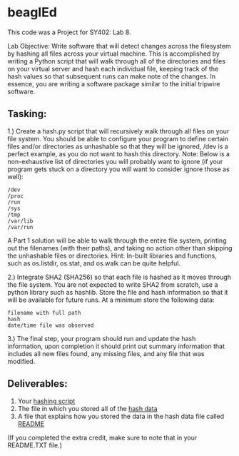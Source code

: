 # beaglEd

This code was a Project for SY402: Lab 8.  

Lab Objective:
Write software that will detect changes across the filesystem by hashing all files across your virtual machine. This is accomplished by writing a Python script that will walk through all of the directories and files on your virtual server and hash each individual file, keeping track of the hash values so that subsequent runs can make note of the changes. In essence, you are writing a software package similar to the initial tripwire software.

<h2>Tasking:</h2>

1.) Create a hash.py script that will recursively walk through all files on your file system. You should be able to configure your program to define certain files and/or directories as unhashable so that they will be ignored, /dev is a perfect example, as you do not want to hash this directory. Note: Below is a non-exhaustive list of directories you will probably want to ignore (if your program gets stuck on a directory you will want to consider ignore those as well):

    /dev
    /proc
    /run
    /sys
    /tmp
    /var/lib
    /var/run

A Part 1 solution will be able to walk through the entire file system, printing out the filenames (with their paths), and taking no action other than skipping the unhashable files or directories.
Hint: In-built libraries and functions, such as os.listdir, os.stat, and os.walk can be quite helpful.

2.) Integrate SHA2 (SHA256) so that each file is hashed as it moves through the file system. You are not expected to write SHA2 from scratch, use a python library such as hashlib.
Store the file and hash information so that it will be available for future runs. At a minimum store the following data:

    filename with full path
    hash
    date/time file was observed

3.) The final step, your program should run and update the hash information, upon completion it should print out summary information that includes all new files found, any missing files, and any file that was modified. 

<h2>Deliverables:</h2>

1. Your [hashing script](./hash.py)
2. The file in which you stored all of the [hash data](FieSys_03312021_192512.tar.xz)
3. A file that explains how you stored the data in the hash data file called [README](./README.txt)
      
(If you completed the extra credit, make sure to note that in your README.TXT file.)


